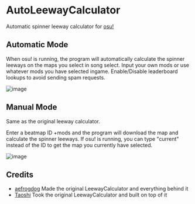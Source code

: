 # AutoLeewayCalculator
Automatic spinner leeway calculator for [osu!](https://osu.ppy.sh/)
## Automatic Mode
When osu! is running, the program will automatically calculate the spinner leeways on the maps you select in song select.
Input your own mods or use whatever mods you have selected ingame.
Enable/Disable leaderboard lookups to avoid sending spam requests.

![image](https://github.com/Taoshix/AutoLeewayCalculator/assets/9339576/b3d651ce-955c-4387-a142-44057f522a8a)

## Manual Mode
Same as the original leeway calculator.

Enter a beatmap ID +mods and the program will download the map and calculate the spinner leeways.
If osu! is running, you can type "current" instead of the ID to get the map you currently have selected.

![image](https://github.com/Taoshix/AutoLeewayCalculator/assets/9339576/2cc8b96a-4b7b-4a6e-aca0-0c437b63063c)


## Credits
- [aefrogdog](https://osu.ppy.sh/users/4178672) Made the original LeewayCalculator and everything behind it
- [Taoshi](https://osu.ppy.sh/users/5751287) Took the original LeewayCalculator and built on top of it
